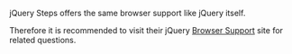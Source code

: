 jQuery Steps offers the same browser support like jQuery itself.

Therefore it is recommended to visit their jQuery [Browser Support](http://jquery.com/browser-support/) site for related questions.